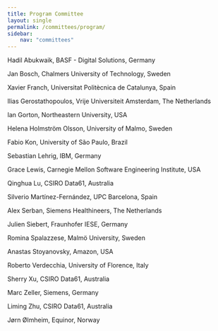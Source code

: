 ```yaml
---
title: Program Committee
layout: single
permalink: /committees/program/
sidebar:
    nav: "committees"
---
```


Hadil Abukwaik, BASF - Digital Solutions, Germany

Jan Bosch, Chalmers University of Technology, Sweden

Xavier Franch, Universitat Politècnica de Catalunya, Spain

Ilias Gerostathopoulos, Vrije Universiteit Amsterdam, The Netherlands

Ian	Gorton, Northeastern University, USA

Helena Holmström Olsson, University of Malmo, Sweden

Fabio Kon, University of São Paulo, Brazil

Sebastian Lehrig, IBM, Germany

Grace Lewis, Carnegie Mellon Software Engineering Institute, USA

Qinghua	Lu, CSIRO Data61, Australia

Silverio Martínez-Fernández, UPC Barcelona, Spain

Alex Serban, Siemens Healthineers, The Netherlands

Julien Siebert, Fraunhofer IESE, Germany

Romina Spalazzese, Malmö University, Sweden

Anastas	Stoyanovsky, Amazon, USA

Roberto	Verdecchia, University of Florence, Italy

Sherry Xu, CSIRO Data61, Australia

Marc Zeller, Siemens, Germany

Liming Zhu, CSIRO Data61, Australia

Jørn Ølmheim, Equinor, Norway







